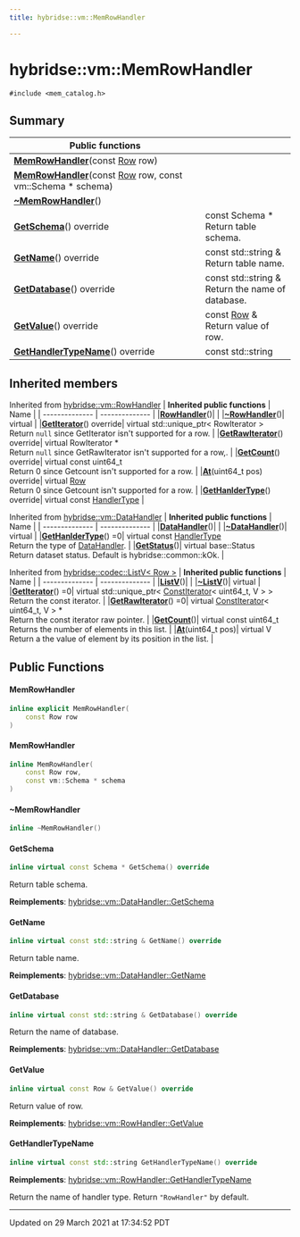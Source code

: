 ```yaml
---
title: hybridse::vm::MemRowHandler

---
```

# hybridse::vm::MemRowHandler



`#include <mem_catalog.h>`

## Summary


|  Public functions|            |
| -------------- | -------------- |
|**[MemRowHandler](/hybridse/usage/api/c++/Classes/classhybridse_1_1vm_1_1_mem_row_handler.md#function-memrowhandler)**(const [Row](/hybridse/usage/api/c++/Classes/classhybridse_1_1codec_1_1_row.md) row)|  |
|**[MemRowHandler](/hybridse/usage/api/c++/Classes/classhybridse_1_1vm_1_1_mem_row_handler.md#function-memrowhandler)**(const [Row](/hybridse/usage/api/c++/Classes/classhybridse_1_1codec_1_1_row.md) row, const vm::Schema * schema)|  |
|**[~MemRowHandler](/hybridse/usage/api/c++/Classes/classhybridse_1_1vm_1_1_mem_row_handler.md#function-~memrowhandler)**()|  |
|**[GetSchema](/hybridse/usage/api/c++/Classes/classhybridse_1_1vm_1_1_mem_row_handler.md#function-getschema)**() override| const Schema * <br>Return table schema.  |
|**[GetName](/hybridse/usage/api/c++/Classes/classhybridse_1_1vm_1_1_mem_row_handler.md#function-getname)**() override| const std::string & <br>Return table name.  |
|**[GetDatabase](/hybridse/usage/api/c++/Classes/classhybridse_1_1vm_1_1_mem_row_handler.md#function-getdatabase)**() override| const std::string & <br>Return the name of database.  |
|**[GetValue](/hybridse/usage/api/c++/Classes/classhybridse_1_1vm_1_1_mem_row_handler.md#function-getvalue)**() override| const [Row](/hybridse/usage/api/c++/Classes/classhybridse_1_1codec_1_1_row.md) & <br>Return value of row.  |
|**[GetHandlerTypeName](/hybridse/usage/api/c++/Classes/classhybridse_1_1vm_1_1_mem_row_handler.md#function-gethandlertypename)**() override| const std::string  |

## Inherited members
Inherited from [hybridse::vm::RowHandler](/hybridse/usage/api/c++/Classes/classhybridse_1_1vm_1_1_row_handler.md)
| **Inherited public functions** | Name           |
| -------------- | -------------- |
|**[RowHandler](/hybridse/usage/api/c++/Classes/classhybridse_1_1vm_1_1_row_handler.md#function-rowhandler)**()|  |
|**[~RowHandler](/hybridse/usage/api/c++/Classes/classhybridse_1_1vm_1_1_row_handler.md#function-~rowhandler)**()| virtual  |
|**[GetIterator](/hybridse/usage/api/c++/Classes/classhybridse_1_1vm_1_1_row_handler.md#function-getiterator)**() override| virtual std::unique_ptr< RowIterator > <br>Return `null` since GetIterator isn't supported for a row.  |
|**[GetRawIterator](/hybridse/usage/api/c++/Classes/classhybridse_1_1vm_1_1_row_handler.md#function-getrawiterator)**() override| virtual RowIterator * <br>Return `null` since GetRawIterator isn't supported for a row,.  |
|**[GetCount](/hybridse/usage/api/c++/Classes/classhybridse_1_1vm_1_1_row_handler.md#function-getcount)**() override| virtual const uint64_t <br>Return 0 since Getcount isn't supported for a row.  |
|**[At](/hybridse/usage/api/c++/Classes/classhybridse_1_1vm_1_1_row_handler.md#function-at)**(uint64_t pos) override| virtual [Row](/hybridse/usage/api/c++/Classes/classhybridse_1_1codec_1_1_row.md) <br>Return 0 since Getcount isn't supported for a row.  |
|**[GetHanlderType](/hybridse/usage/api/c++/Classes/classhybridse_1_1vm_1_1_row_handler.md#function-gethanldertype)**() override| virtual const [HandlerType](/hybridse/usage/api/c++/Namespaces/namespacehybridse_1_1vm.md#enum-handlertype)  |

Inherited from [hybridse::vm::DataHandler](/hybridse/usage/api/c++/Classes/classhybridse_1_1vm_1_1_data_handler.md)
| **Inherited public functions** | Name           |
| -------------- | -------------- |
|**[DataHandler](/hybridse/usage/api/c++/Classes/classhybridse_1_1vm_1_1_data_handler.md#function-datahandler)**()|  |
|**[~DataHandler](/hybridse/usage/api/c++/Classes/classhybridse_1_1vm_1_1_data_handler.md#function-~datahandler)**()| virtual  |
|**[GetHanlderType](/hybridse/usage/api/c++/Classes/classhybridse_1_1vm_1_1_data_handler.md#function-gethanldertype)**() =0| virtual const [HandlerType](/hybridse/usage/api/c++/Namespaces/namespacehybridse_1_1vm.md#enum-handlertype) <br>Return the type of [DataHandler](/hybridse/usage/api/c++/Classes/classhybridse_1_1vm_1_1_data_handler.md).  |
|**[GetStatus](/hybridse/usage/api/c++/Classes/classhybridse_1_1vm_1_1_data_handler.md#function-getstatus)**()| virtual base::Status <br>Return dataset status. Default is hybridse::common::kOk.  |

Inherited from [hybridse::codec::ListV< Row >](/hybridse/usage/api/c++/Classes/classhybridse_1_1codec_1_1_list_v.md)
| **Inherited public functions** | Name           |
| -------------- | -------------- |
|**[ListV](/hybridse/usage/api/c++/Classes/classhybridse_1_1codec_1_1_list_v.md#function-listv)**()|  |
|**[~ListV](/hybridse/usage/api/c++/Classes/classhybridse_1_1codec_1_1_list_v.md#function-~listv)**()| virtual  |
|**[GetIterator](/hybridse/usage/api/c++/Classes/classhybridse_1_1codec_1_1_list_v.md#function-getiterator)**() =0| virtual std::unique_ptr< [ConstIterator](/hybridse/usage/api/c++/Classes/classhybridse_1_1base_1_1_const_iterator.md)< uint64_t, V > > <br>Return the const iterator.  |
|**[GetRawIterator](/hybridse/usage/api/c++/Classes/classhybridse_1_1codec_1_1_list_v.md#function-getrawiterator)**() =0| virtual [ConstIterator](/hybridse/usage/api/c++/Classes/classhybridse_1_1base_1_1_const_iterator.md)< uint64_t, V > * <br>Return the const iterator raw pointer.  |
|**[GetCount](/hybridse/usage/api/c++/Classes/classhybridse_1_1codec_1_1_list_v.md#function-getcount)**()| virtual const uint64_t <br>Returns the number of elements in this list.  |
|**[At](/hybridse/usage/api/c++/Classes/classhybridse_1_1codec_1_1_list_v.md#function-at)**(uint64_t pos)| virtual V <br>Return a the value of element by its position in the list.  |


## Public Functions

#### MemRowHandler

```cpp
inline explicit MemRowHandler(
    const Row row
)
```


#### MemRowHandler

```cpp
inline MemRowHandler(
    const Row row,
    const vm::Schema * schema
)
```


#### ~MemRowHandler

```cpp
inline ~MemRowHandler()
```


#### GetSchema

```cpp
inline virtual const Schema * GetSchema() override
```

Return table schema. 

**Reimplements**: [hybridse::vm::DataHandler::GetSchema](/hybridse/usage/api/c++/Classes/classhybridse_1_1vm_1_1_data_handler.md#function-getschema)


#### GetName

```cpp
inline virtual const std::string & GetName() override
```

Return table name. 

**Reimplements**: [hybridse::vm::DataHandler::GetName](/hybridse/usage/api/c++/Classes/classhybridse_1_1vm_1_1_data_handler.md#function-getname)


#### GetDatabase

```cpp
inline virtual const std::string & GetDatabase() override
```

Return the name of database. 

**Reimplements**: [hybridse::vm::DataHandler::GetDatabase](/hybridse/usage/api/c++/Classes/classhybridse_1_1vm_1_1_data_handler.md#function-getdatabase)


#### GetValue

```cpp
inline virtual const Row & GetValue() override
```

Return value of row. 

**Reimplements**: [hybridse::vm::RowHandler::GetValue](/hybridse/usage/api/c++/Classes/classhybridse_1_1vm_1_1_row_handler.md#function-getvalue)


#### GetHandlerTypeName

```cpp
inline virtual const std::string GetHandlerTypeName() override
```


**Reimplements**: [hybridse::vm::RowHandler::GetHandlerTypeName](/hybridse/usage/api/c++/Classes/classhybridse_1_1vm_1_1_row_handler.md#function-gethandlertypename)


Return the name of handler type. Return `"RowHandler"` by default. 


-------------------------------

Updated on 29 March 2021 at 17:34:52 PDT